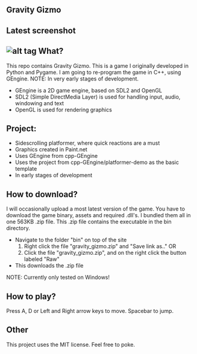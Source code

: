 Gravity Gizmo
----------
Latest screenshot
-----------------------
![alt tag](https://cloud.githubusercontent.com/assets/5671281/5285761/40c7b384-7b27-11e4-9be8-29472368741a.png)
What?
-----
This repo contains Gravity Gizmo. This is a game I originally developed in Python and Pygame.
I am going to re-program the game in C++, using GEngine. NOTE: In very early stages of development.

- GEngine is a 2D game engine, based on SDL2 and OpenGL
- SDL2 (Simple DirectMedia Layer) is used for handling input, audio, windowing and text
- OpenGL is used for rendering graphics

Project:
---------
- Sidescrolling platformer, where quick reactions are a must
- Graphics created in Paint.net
- Uses GEngine from cpp-GEngine
- Uses the project from cpp-GEngine/platformer-demo as the basic template
- In early stages of development

How to download?
----------------
I will occasionally upload a most latest version of the game.
You have to download the game binary, assets and required .dll's. I bundled them all in one 563KB .zip file.
This .zip file contains the executable in the bin directory.

- Navigate to the folder "bin" on top of the site
  1. Right click the file "gravity_gizmo.zip" and "Save link as.." OR
  2. Click the file "gravity_gizmo.zip", and on the right click the button labeled "Raw"
- This downloads the .zip file

NOTE: Currently only tested on Windows!

How to play?
------------
Press A, D or Left and Right arrow keys to move. Spacebar to jump.

Other
-----
This project uses the MIT license. Feel free to poke.
